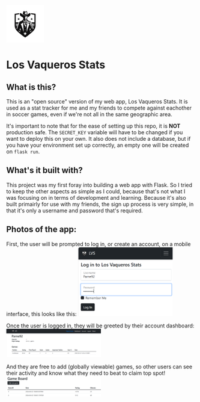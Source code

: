 <img src="https://github.com/Parne92/LVStats/blob/main/static/Dark%20Logo.png" width="100" />

# Los Vaqueros Stats             

## What is this?

  This is an "open source" version of my web app, Los Vaqueros Stats. It is used as a stat tracker for me and my friends to compete against eachother in soccer games, even if we're not all in the same geographic area. 

  It's important to note that for the ease of setting up this repo, it is **NOT** production safe. The `SECRET_KEY` variable will have to be changed if you want to deploy this on your own. It also does not include a database, but if you have your environment set up correctly, an empty one will be created on `flask run`. 


## What's it built with?

  This project was my first foray into building a web app with Flask. So I tried to keep the other aspects as simple as I could, because that's not what I was focusing on in terms of development and learning. Because it's also built primairly for use with my friends, the sign up process is very simple, in that it's only a username and password that's required.

## Photos of the app:

First, the user will be prompted to log in, or create an account, on a mobile interface, this looks like this: 
<img src="https://github.com/Parne92/LVStats/blob/main/PicturesForTheReadMe/Login%20.png" width="50%" />

Once the user is logged in, they will be greeted by their account dashboard: 
<img src="https://github.com/Parne92/LVStats/blob/main/PicturesForTheReadMe/Player%20Dashboard.png" width="50%" />

And they are free to add (globally viewable) games, so other users can see their activity and know what they need to beat to claim top spot! 
<img src="https://github.com/Parne92/LVStats/blob/main/PicturesForTheReadMe/GameDashboard.png" width="50%" />
